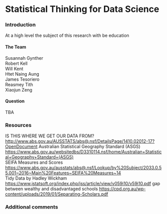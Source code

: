 # Statistical Thinking for Data Science

### Introduction
At a high level the subject of this research with be education

#### The Team
Susannah Gynther </br>
Robert Kell </br>
Will Kent </br>
Htet Naing Aung </br>
James Tesoriero </br>
Reasmey Tith </br>
Xiaojun Zeng </br>

#### Question
TBA

### Resources
IS THIS WHERE WE GET OUR DATA FROM? 
http://www.abs.gov.au/AUSSTATS/abs@.nsf/DetailsPage/1410.02012-17?OpenDocument 
Australian Statistical Geography Standard (ASGS)   https://www.abs.gov.au/websitedbs/D3310114.nsf/home/Australian+Statistical+Geography+Standard+(ASGS)  
SEIFA Measures and Scores  
https://www.abs.gov.au/ausstats/abs@.nsf/Lookup/by%20Subject/2033.0.55.001~2016~Main%20Features~SEIFA%20Measures~14  
Tidy Data by Hadley Wickham  
https://www.jstatsoft.org/index.php/jss/article/view/v059i10/v59i10.pdf 
gap between wealthy and disadvantaged schools
https://cpd.org.au/wp-content/uploads/2019/01/Separating-Scholars.pdf
### Additional comments
